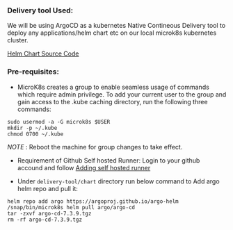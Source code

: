 ### Delivery tool Used:
We will be using ArgoCD as a kubernetes Native Contineous Delivery tool to deploy any applications/helm chart etc on our local microk8s kubernetes cluster. 

[Helm Chart Source Code](https://github.com/argoproj/argo-helm/tree/main/charts/argo-cd)

### Pre-requisites:
- MicroK8s creates a group to enable seamless usage of commands which require admin privilege. To add your current user to the group and gain access to the .kube caching directory, run the following three commands:

```
sudo usermod -a -G microk8s $USER
mkdir -p ~/.kube
chmod 0700 ~/.kube
```
*NOTE* : Reboot the machine for group changes to take effect.

- Requirement of Github Self hosted Runner: Login to your github accound and follow [Adding self hosted runner](https://docs.github.com/en/actions/hosting-your-own-runners/managing-self-hosted-runners/adding-self-hosted-runners?ref=goatreview.com)

- Under `delivery-tool/chart` directory run below command to Add argo helm repo and pull it: 

```
helm repo add argo https://argoproj.github.io/argo-helm
/snap/bin/microk8s helm pull argo/argo-cd
tar -zxvf argo-cd-7.3.9.tgz
rm -rf argo-cd-7.3.9.tgz
```
